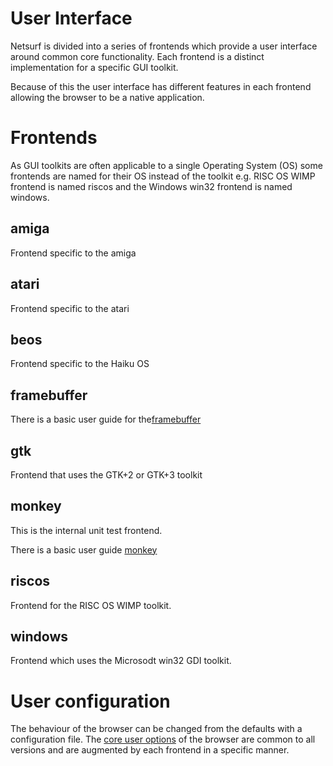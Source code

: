 User Interface
==============

Netsurf is divided into a series of frontends which provide a user
interface around common core functionality. Each frontend is a
distinct implementation for a specific GUI toolkit.

Because of this the user interface has different features in
each frontend allowing the browser to be a native application.

# Frontends

As GUI toolkits are often applicable to a single Operating
System (OS) some frontends are named for their OS instead of the
toolkit e.g. RISC OS WIMP frontend is named riscos and the Windows
win32 frontend is named windows.

## amiga

Frontend specific to the amiga

## atari

Frontend specific to the atari

## beos

Frontend specific to the Haiku OS

## framebuffer

There is a basic user guide for the[framebuffer](docs/using-framebuffer.md)

## gtk

Frontend that uses the GTK+2 or GTK+3 toolkit

## monkey

This is the internal unit test frontend.

There is a basic user guide [monkey](docs/using-monkey.md)

## riscos

Frontend for the RISC OS WIMP toolkit.

## windows

Frontend which uses the Microsodt win32 GDI toolkit.

# User configuration

The behaviour of the browser can be changed from the defaults with a
configuration file. The [core user options](docs/netsurf-options.md)
of the browser are common to all versions and are augmented by each
frontend in a specific manner.


